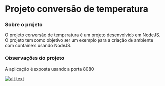 # Projeto conversão de temperatura

### Sobre o projeto
O projeto conversão de temperatura é um projeto desenvolvido em NodeJS. O projeto tem como objetivo ser um exemplo para a criação de ambiente com containers usando NodeJS.

### Observações do projeto
A aplicação é exposta usando a porta 8080

[![alt text](https://img.shields.io/badge/GitHub-100000?style=for-the-badge&logo=github&logoColor=white "GitHub")](https://github.com/batistajb/conversao-temperatura)
